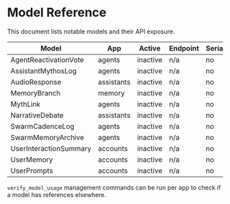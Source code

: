 # Model Reference

This document lists notable models and their API exposure.

| Model | App | Active | Endpoint | Serializer |
|-------|-----|--------|----------|------------|
| AgentReactivationVote | agents | inactive | n/a | no |
| AssistantMythosLog | agents | inactive | n/a | no |
| AudioResponse | assistants | inactive | n/a | no |
| MemoryBranch | memory | inactive | n/a | no |
| MythLink | agents | inactive | n/a | no |
| NarrativeDebate | assistants | inactive | n/a | no |
| SwarmCadenceLog | agents | inactive | n/a | no |
| SwarmMemoryArchive | agents | inactive | n/a | no |
| UserInteractionSummary | accounts | inactive | n/a | no |
| UserMemory | accounts | inactive | n/a | no |
| UserPrompts | accounts | inactive | n/a | no |

`verify_model_usage` management commands can be run per app to check if a model
has references elsewhere.
